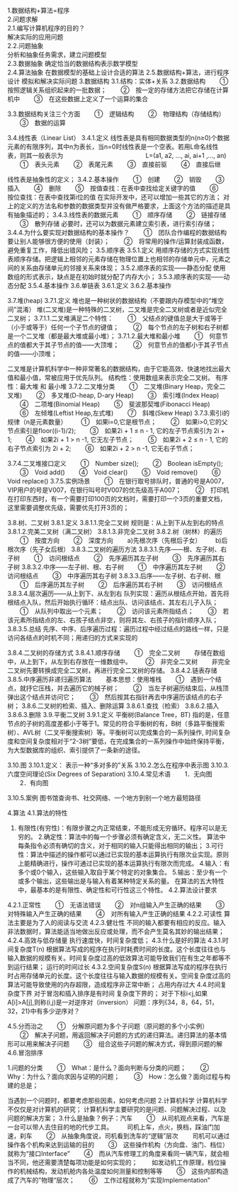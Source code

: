 1.数据结构+算法=程序  
2.问题求解  
2.1.编写计算机程序的目的？  
解决实际的应用问题  
2.2.问题抽象  
分析和抽象任务需求，建立问题模型  
2.3.数据抽象
确定恰当的数据结构表示数学模型  
2.4.算法抽象
在数据模型的基础上设计合适的算法
2.5.数据结构+算法，进行程序设计
模拟和解决实际问题
3.数据结构
3.1.结构：实体+关系
3.2.数据结构
　　①　按照逻辑关系组织起来的一批数据；
　　②　按一定的存储方法把它存储在计算机中
　　③　在这些数据上定义了一个运算的集合

3.3.数据结构关注三个方面
　　①　逻辑结构
　　②　物理结构（存储结构）
　　③　数据的运算

3.4.线性表（Linear List）
3.4.1.定义
线性表是具有相同数据类型的n(n≥0)个数据元素的有限序列，其中n为表长，当n=0时线性表是一个空表。若用L命名线性表，则其一般表示为
　　　　　　　　　　　　　L=(a1, a2, ..., ai, ai+1 ,..., an)
　　①　表头元素
　　②　表尾元素
　　③　直接前驱
　　④　直接后继

线性表是抽象性的定义；
3.4.2.基本操作
　　①　创建
　　②　销毁
　　③　插入
　　④　删除
　　⑤　按值查找：在表中查找给定关键字的值
　　⑥　按位查找：在表中查找第i位的值
在实际开发中，还可以增加一些其它的方法；
对上的定义的方法名和参数的数据类型并没有做严格要求，上面这个方法的描述是具有抽象描述的；
3.4.3.线性表的数据元素
　　①　顺序存储
　　②　链接存储
　　③　散列存储
必要时，还可以为数据元素建立索引表，进行索引存储；
3.4.4.为什么要实现对数据结构的基本操作？
　　①　团队合作编程的数据结构要让别人能够很方便的使用（封装）；
　　②　将常用的操作/运算封装成函数，避免重复工作，降低出错风险；
3.5.顺序表
3.5.1.定义
用顺序存储的方式实现线性表顺序存储。把逻辑上相邻的元素存储在物理位置上也相邻的存储单元中，元素之间的关系由存储单元的邻接关系来体现；
3.5.2.顺序表的实现——静态分配
使用数组的形式表示，缺点是在初始时就分配了内存大小；
3.5.3.顺序表的实现——动态分配
3.5.4.基本操作
3.6.单链表
3.6.1.定义
3.6.2.基本操作

3.7.堆(heap)
3.7.1.定义
堆也是一种树状的数据结构（不要跟内存模型中的“堆空间”混淆）
堆(二叉堆)是一种特殊的二叉树，二叉堆是完全二叉树或者是近似完全二叉树；
3.7.1.1.二叉堆满足二个特性：
　　①　父结点的键值总是大于或等于（小于或等于）任何一个子节点的键值；
　　②　每个节点的左子树和右子树都是一个二叉堆（都是最大堆或最小堆）；
3.7.1.2.最大堆和最小堆
　　①　何意节点的值都大于其子节点的值——大顶堆；
　　②　何意节点的值都小于其子节点的值——小顶堆；

二叉堆是计算机科学中一种非常著名的数据结构，由于它能高效、快速地找出最大值和最小值，常被应用于优先队列。
结构性：使用数组来表示完全二叉树。
有序性：最大堆 和 最小堆
3.7.2.二叉堆分类
　　①　二叉堆(Binary Heap，完全二叉堆)
　　②　多叉堆(D-heap, D-ary Heap)
　　③　索引堆(Index Heap)
　　④　二项堆(Binomial Heap)
　　⑤　斐波那契堆(Fibonacci Heap)
　　⑥　左倾堆(Leftist Heap,左式堆)
　　⑦　斜堆(Skew Heap)
3.7.3.索引i的规律（n是元素数量）
　　①　如果i=0,它是根节点；
　　②　如果i>0,它的父节点索引是floor((i-1)/2);
　　③　如果2i + 1 ≤ n - 1, 它的左子节点索引为 2i + 1;
　　④　如果2i + 1 > n -1, 它无左子节点；
　　⑤　如果2i + 2 ≤ n - 1, 它的右子节点索引为 2i + 2;
　　⑥　如果2i + 2 > n -1, 它无右子节点；

3.7.4.二叉堆接口定义
　　①　Number size();
　　②　Boolean isEmpty();
　　③　Void add()
　　④　Void clear()
　　⑤　Void remove()
　　⑥　Void replace()
3.7.5.实例场景
　　①　在银行取号排队时，普通的号是A007，VIP用户的号是V007，在银行叫号时V007的优先级高于A007；
　　②　打印机在打印东西时，有一个需要打印100页的文档时，需要打印一个3页的重要文档，这里需要调整优先级，需要优先打开3页的；


3.8.树、二叉树
3.8.1.定义
3.8.1.1.完全二叉树
规则是：从上到下从左到右的特点
3.8.1.2.完美二叉树（满二叉树）
3.8.1.3.非完全二叉树
3.8.2.树（树林）的遍历
　　①　按度方向
　　②　深度方向
　　a)先根次序（先根后子女）
　　b)后根次序（先子女后根）
3.8.3.二叉树的遍历方法
3.8.3.1.先序——根、左子树、右子树
　　①　访问根结点
　　②　先序遍历其左子树
　　③　先序遍历其右子树
3.8.3.2.中序——左子树、根、右子树
　　①　中序遍历其左子树
　　②　访问根结点
　　③　中序遍历其右子树
3.8.3.3.后序——左子树、右子树、根
　　①　后序遍历其左子树
　　②　后序遍历其右子树
　　③　访问根结点
3.8.3.4.层次遍历——从上到下、从左到右
队列实现：遍历从根结点开始，首先将根结点入队，然后开始执行循环：结点出队、访问该结点、其左右儿子入队；
　　①　从队列中取出一个元素；
　　②　访问该元素所指结点；
　　③　若该元素所指结点的左、右孩子结点非空，则将其左、右孩子的指针顺序入队；
3.8.3.5.总结
先序、中序、后序遍历过程：遍历过程中经过结点的路线一样，只是访问各结点的时机不同；用递归的方式来实现的

3.8.4.二叉树的存储方式
3.8.4.1.顺序存储
　　①　完全二叉树
　　存储在数组中，从上到下，从左到右存放在一维数组中。
　　②　非完全二叉树
　　非完全二叉树先要转换成完全二叉树，再进行完全二叉树的存储。
3.8.4.2.链表存储
3.8.5.中序遍历非递归遍历算法
　　基本思想：使用堆栈
　　①　遇到一个结点，就抒它压栈，并去遍历它的械子树；
　　②　当左子树遍历结束后，从栈顶弹出这个结点并访问它；
　　③　然后按其右指针再去中序遍历该结点的右子树；
3.8.6.二叉树的检索、插入、删除运算
3.8.6.1.查找（检索）
3.8.6.2.插入
3.8.6.3.删除
3.9.平衡二叉树
3.9.1.定义
平衡树(Balance Tree，BT) 指的是，任意节点的子树的高度差都小于等于1。常见的符合平衡树的有，B树（多路平衡搜索树）、AVL树（二叉平衡搜索树）等。平衡树可以完成集合的一系列操作, 时间复杂度和空间复杂度相对于“2-3树”要低，在完成集合的一系列操作中始终保持平衡，为大型数据库的组织、索引提供了一条新的途径。


3.10.图
3.10.1.定义：
表示一种“多对多的”关系
3.10.2.怎么在程序中表示图
3.10.3.六度空间理论(Six Degrees of  Separation)
3.10.4.常见术语
　　1．无向图
　　2．有向图

3.10.5.案例
图书馆查询书、社交网络、一个地方到别一个地方最短路径

4.算法
4.1.算法的特性
1. 有限性(有穷性)：有限步骤之内正常结束，不能形成无穷循环。程序可以是无穷的。 
2.确定性：算法中的每一个步骤必须有确定含义，无二义性。 算法中每条指令必须有确切的含义，对于相同的输入只能得出相同的输出；
3.可行性：算法中描述的操作都可以通过已实现的基本运算执行有限次业实现。原则上能精确进行，操作可通过已实现的基本运算执行有限次而完成。 
4.输入：有多个或0个输入，这些输入取自于某个特定的对象集合。
5.输出：至少有一个或多个输出，这些输出是与输入有着某种特定关系的量。
在算法的五大特性中，最基本的是有限性、确定性和可行性这三个特性。
4.2.算法设计要求

4.2.1.正常性
　　①　无语法错误
　　②　对n组输入产生正确的结果
　　③　对特殊输入产生正确的结果
　　④　对所有输入产生正确的结果
4.2.2.可读性
算法主要是为了人的阅读与交流
4.2.3.健壮性
不同的输入都要有相应的反应。输入非法数据时，算法能适当地做出反应或处理，而不会产生莫名其妙的输出结果；
4.2.4.高效与低存储量
执行速度快，时间复杂度低；
4.3.什么是好的算法
4.3.1.时间复杂度T(n)
根据算法写成的程序在执行时耗费时间的长度。这个长度往往也与输入数据的规模有关。时间复杂度过高的低效算法可能导致我们在有生之年都等不到运行结果；
运行的时间过长
4.3.2.空间复杂度S(n)
根据算法写成的程序在执行时占用存储单元的长度。这个长度往往与输入数据的规模有关。空间复杂度过高的算法可能导致使用的内存超限，造成程序非正常中断；
占用内存过大
4.4.时间复杂度下界
对于冒泡和插入排序是有时间 复杂度下界的；
对于下标i<j,如果A[i]>A[j],则称(i,j)是一对逆序对（inversion）
问题：序列{34，8，64，51，32，21}中有多少逆序对？

4.5.分而治之
　　①　分解原问题为多个子问题（原问题的多个小实例）
　　②　解决子问题，用返回解决子问题的方式的递归算法。递归算法的基本情形可以用来解决子问题
　　③　组合这些子问题的解决方式，得到原问题的解
4.6.冒泡排序




1.问题的分类
　　①　What：是什么？面向判断与分类的问题；
　　②　Why：为什么？面向求因与证明的问题；
　　③　How：怎么做？面向过程与构建的总是；

当遇到一个问题时，都要考虑那些因素，如何考虑问题
2.计算机科学
计算机科学不仅仅是对计算机的研究；
计算机科学主要研究的是问题、问题解决过程、以及问题的解决方案；
3.什么是抽象？例子：汽车
　　①　从司机观点来看，汽车是一台可以带人去住目的地的代步工具。
　　司机上车，点火，换档，踩油门加速，刹车
　　②　从抽象角度说，司机看到洗车的“逻辑”层次
　　司机可以通过操作各个机构来达到运输的目的
　　③　这些操作机构（方向盘、油门、档位）就称为“接口Interface”
　　④　而从汽车修理工的角度来看同一辆汽车，就会相当不同，他还需要清楚每项功能是如何实现的；
　　如发动机工作原理，档位操作的机械结构，发动机舱内各处温度如何测量和控制等等
　　⑤　这些内部构造成了汽车的”物理“层次；
　　⑥　工作过程就称为”实现Implementation”






